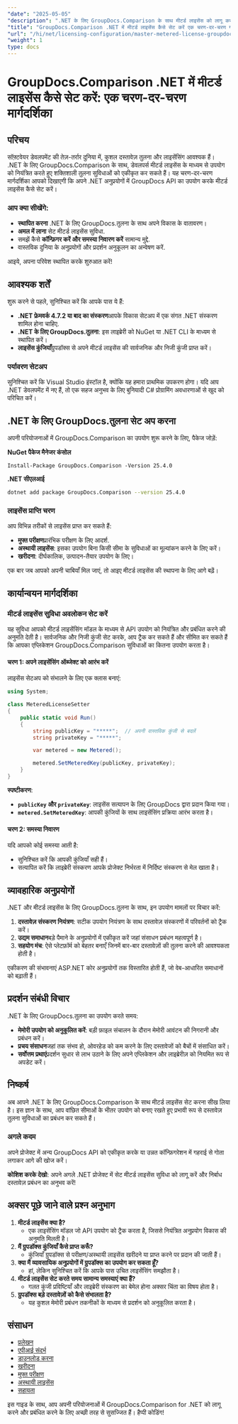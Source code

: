 ```yaml
---
"date": "2025-05-05"
"description": ".NET के लिए GroupDocs.Comparison के साथ मीटर्ड लाइसेंस को लागू करने और प्रबंधित करने का तरीका जानें। यह गाइड सेटअप, समस्या निवारण और व्यावहारिक अनुप्रयोगों को कवर करता है।"
"title": "GroupDocs.Comparison .NET में मीटर्ड लाइसेंस कैसे सेट करें एक चरण-दर-चरण गाइड"
"url": "/hi/net/licensing-configuration/master-metered-license-groupdocs-comparison-net/"
"weight": 1
type: docs
---
```

# GroupDocs.Comparison .NET में मीटर्ड लाइसेंस कैसे सेट करें: एक चरण-दर-चरण मार्गदर्शिका

## परिचय

सॉफ़्टवेयर डेवलपमेंट की तेज़-तर्रार दुनिया में, कुशल दस्तावेज़ तुलना और लाइसेंसिंग आवश्यक हैं। .NET के लिए GroupDocs.Comparison के साथ, डेवलपर्स मीटर्ड लाइसेंस के माध्यम से उपयोग को नियंत्रित करते हुए शक्तिशाली तुलना सुविधाओं को एकीकृत कर सकते हैं। यह चरण-दर-चरण मार्गदर्शिका आपको दिखाएगी कि अपने .NET अनुप्रयोगों में GroupDocs API का उपयोग करके मीटर्ड लाइसेंस कैसे सेट करें।

### आप क्या सीखेंगे:
- **स्थापित करना** .NET के लिए GroupDocs.तुलना के साथ अपने विकास के वातावरण।
- **अमल में लाना** सेट मीटर्ड लाइसेंस सुविधा.
- समझें कैसे **कॉन्फ़िगर करें और समस्या निवारण करें** सामान्य मुद्दे.
- वास्तविक दुनिया के अनुप्रयोगों और प्रदर्शन अनुकूलन का अन्वेषण करें.

आइये, अपना परिवेश स्थापित करके शुरुआत करें!

## आवश्यक शर्तें

शुरू करने से पहले, सुनिश्चित करें कि आपके पास ये हैं:

- **.NET फ्रेमवर्क 4.7.2 या बाद का संस्करण**आपके विकास सेटअप में एक संगत .NET संस्करण शामिल होना चाहिए.
- **.NET के लिए GroupDocs.तुलना**: इस लाइब्रेरी को NuGet या .NET CLI के माध्यम से स्थापित करें।
- **लाइसेंस कुंजियाँ**ग्रुपडॉक्स से अपने मीटर्ड लाइसेंस की सार्वजनिक और निजी कुंजी प्राप्त करें।

### पर्यावरण सेटअप

सुनिश्चित करें कि Visual Studio इंस्टॉल है, क्योंकि यह हमारा प्राथमिक उपकरण होगा। यदि आप .NET डेवलपमेंट में नए हैं, तो एक सहज अनुभव के लिए बुनियादी C# प्रोग्रामिंग अवधारणाओं से खुद को परिचित करें।

## .NET के लिए GroupDocs.तुलना सेट अप करना

अपनी परियोजनाओं में GroupDocs.Comparison का उपयोग शुरू करने के लिए, पैकेज जोड़ें:

**NuGet पैकेज मैनेजर कंसोल**
```plaintext
Install-Package GroupDocs.Comparison -Version 25.4.0
```

**.NET सीएलआई**
```bash
dotnet add package GroupDocs.Comparison --version 25.4.0
```

### लाइसेंस प्राप्ति चरण

आप विभिन्न तरीकों से लाइसेंस प्राप्त कर सकते हैं:
- **मुफ्त परीक्षण**प्रारंभिक परीक्षण के लिए आदर्श.
- **अस्थायी लाइसेंस**: इसका उपयोग बिना किसी सीमा के सुविधाओं का मूल्यांकन करने के लिए करें।
- **खरीदना**: दीर्घकालिक, उत्पादन-तैयार उपयोग के लिए।

एक बार जब आपको अपनी चाबियाँ मिल जाएं, तो आइए मीटर्ड लाइसेंस की स्थापना के लिए आगे बढ़ें।

## कार्यान्वयन मार्गदर्शिका

### मीटर्ड लाइसेंस सुविधा अवलोकन सेट करें

यह सुविधा आपको मीटर्ड लाइसेंसिंग मॉडल के माध्यम से API उपयोग को नियंत्रित और प्रबंधित करने की अनुमति देती है। सार्वजनिक और निजी कुंजी सेट करके, आप ट्रैक कर सकते हैं और सीमित कर सकते हैं कि आपका एप्लिकेशन GroupDocs.Comparison सुविधाओं का कितना उपयोग करता है।

#### चरण 1: अपने लाइसेंसिंग ऑब्जेक्ट को आरंभ करें

लाइसेंस सेटअप को संभालने के लिए एक क्लास बनाएं:

```csharp
using System;

class MeteredLicenseSetter
{
    public static void Run()
    {
        string publicKey = "*****";  // अपनी वास्तविक कुंजी से बदलें
        string privateKey = "*****";

        var metered = new Metered();

        metered.SetMeteredKey(publicKey, privateKey);
    }
}
```

**स्पष्टीकरण**: 
- **`publicKey` और `privateKey`**: लाइसेंस सत्यापन के लिए GroupDocs द्वारा प्रदान किया गया।
- **`metered.SetMeteredKey`**: आपकी कुंजियों के साथ लाइसेंसिंग प्रक्रिया आरंभ करता है।

#### चरण 2: समस्या निवारण

यदि आपको कोई समस्या आती है:
- सुनिश्चित करें कि आपकी कुंजियाँ सही हैं।
- सत्यापित करें कि लाइब्रेरी संस्करण आपके प्रोजेक्ट निर्भरता में निर्दिष्ट संस्करण से मेल खाता है।

## व्यावहारिक अनुप्रयोगों

.NET और मीटर्ड लाइसेंस के लिए GroupDocs.तुलना के साथ, इन उपयोग मामलों पर विचार करें:

1. **दस्तावेज़ संस्करण नियंत्रण**: सटीक उपयोग नियंत्रण के साथ दस्तावेज़ संस्करणों में परिवर्तनों को ट्रैक करें।
2. **उद्यम समाधान**बड़े पैमाने के अनुप्रयोगों में एकीकृत करें जहां संसाधन प्रबंधन महत्वपूर्ण है।
3. **सहयोग मंच**: ऐसे प्लेटफ़ॉर्म को बेहतर बनाएँ जिनमें बार-बार दस्तावेज़ों की तुलना करने की आवश्यकता होती है।

एकीकरण की संभावनाएं ASP.NET कोर अनुप्रयोगों तक विस्तारित होती हैं, जो वेब-आधारित समाधानों को बढ़ाती हैं।

## प्रदर्शन संबंधी विचार

.NET के लिए GroupDocs.तुलना का उपयोग करते समय:

- **मेमोरी उपयोग को अनुकूलित करें**: बड़ी फ़ाइल संचालन के दौरान मेमोरी आवंटन की निगरानी और प्रबंधन करें।
- **प्रचय संसाधन**जहां तक संभव हो, ओवरहेड को कम करने के लिए दस्तावेजों को बैचों में संसाधित करें।
- **सर्वोत्तम प्रथाएं**प्रदर्शन सुधार से लाभ उठाने के लिए अपने एप्लिकेशन और लाइब्रेरीज़ को नियमित रूप से अपडेट करें।

## निष्कर्ष

अब आपने .NET के लिए GroupDocs.Comparison के साथ मीटर्ड लाइसेंस सेट करना सीख लिया है। इस ज्ञान के साथ, आप वांछित सीमाओं के भीतर उपयोग को बनाए रखते हुए प्रभावी रूप से दस्तावेज़ तुलना सुविधाओं का प्रबंधन कर सकते हैं।

### अगले कदम

अपने प्रोजेक्ट में अन्य GroupDocs API को एकीकृत करके या उन्नत कॉन्फ़िगरेशन में गहराई से गोता लगाकर आगे की खोज करें।

**कोशिश करके देखो**: अपने अगले .NET प्रोजेक्ट में सेट मीटर्ड लाइसेंस सुविधा को लागू करें और निर्बाध दस्तावेज़ प्रबंधन का अनुभव करें!

## अक्सर पूछे जाने वाले प्रश्न अनुभाग

1. **मीटर्ड लाइसेंस क्या है?**
   - एक लाइसेंसिंग मॉडल जो API उपयोग को ट्रैक करता है, जिससे नियंत्रित अनुप्रयोग विकास की अनुमति मिलती है।
2. **मैं ग्रुपडॉक्स कुंजियाँ कैसे प्राप्त करूँ?**
   - कुंजियाँ ग्रुपडॉक्स से परीक्षण/अस्थायी लाइसेंस खरीदने या प्राप्त करने पर प्रदान की जाती हैं।
3. **क्या मैं व्यावसायिक अनुप्रयोगों में ग्रुपडॉक्स का उपयोग कर सकता हूँ?**
   - हां, लेकिन सुनिश्चित करें कि आपके पास उचित लाइसेंसिंग समझौता है।
4. **मीटर्ड लाइसेंस सेट करते समय सामान्य समस्याएं क्या हैं?**
   - गलत कुंजी प्रविष्टियाँ और लाइब्रेरी संस्करण का बेमेल होना अक्सर चिंता का विषय होता है।
5. **ग्रुपडॉक्स बड़े दस्तावेज़ों को कैसे संभालता है?**
   - यह कुशल मेमोरी प्रबंधन तकनीकों के माध्यम से प्रदर्शन को अनुकूलित करता है।

## संसाधन

- [प्रलेखन](https://docs.groupdocs.com/comparison/net/)
- [एपीआई संदर्भ](https://reference.groupdocs.com/comparison/net/)
- [डाउनलोड करना](https://releases.groupdocs.com/comparison/net/)
- [खरीदना](https://purchase.groupdocs.com/buy)
- [मुफ्त परीक्षण](https://releases.groupdocs.com/comparison/net/)
- [अस्थायी लाइसेंस](https://purchase.groupdocs.com/temporary-license/)
- [सहायता](https://forum.groupdocs.com/c/comparison/)

इस गाइड के साथ, आप अपनी परियोजनाओं में GroupDocs.Comparison for .NET को लागू करने और प्रबंधित करने के लिए अच्छी तरह से सुसज्जित हैं। हैप्पी कोडिंग!